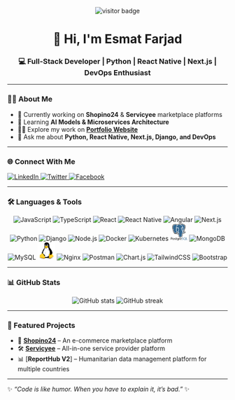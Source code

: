 <!-- Profile Views Badge -->
<p align="center">
  <img src="https://visitor-badge.laobi.icu/badge?page_id=Esmat-Farjad" alt="visitor badge"/>
</p>

<!-- Header -->
<h1 align="center">👋 Hi, I'm Esmat Farjad</h1>
<h3 align="center">💻 Full-Stack Developer | Python | React Native | Next.js | DevOps Enthusiast</h3>

---

### 👨‍💻 About Me  
- 🔭 Currently working on **Shopino24** & **Servicyee** marketplace platforms  
- 🌱 Learning **AI Models & Microservices Architecture**  
- 👨‍💻 Explore my work on [**Portfolio Website**](https://ehashimi.netlify.app)  
- 💬 Ask me about **Python, React Native, Next.js, Django, and DevOps**  

---

### 🌐 Connect With Me  
<p align="left">
  <a href="https://www.linkedin.com/in/esmatullah-hashimi-5b56401ba">
    <img src="https://img.shields.io/badge/LinkedIn-0077B5?style=for-the-badge&logo=linkedin&logoColor=white" alt="LinkedIn"/>
  </a>
  <a href="https://x.com/Esmat_Farjad?t=QiqKK_v5CQwIgOKiKcgP7Q&s=09">
    <img src="https://img.shields.io/badge/Twitter-1DA1F2?style=for-the-badge&logo=twitter&logoColor=white" alt="Twitter"/>
  </a>
  <a href="https://www.facebook.com/Esmatullah.farjad">
    <img src="https://img.shields.io/badge/Facebook-1877F2?style=for-the-badge&logo=facebook&logoColor=white" alt="Facebook"/>
  </a>
</p>

---

### 🛠️ Languages & Tools  

<p align="center">
  <img src="https://cdn.jsdelivr.net/gh/devicons/devicon/icons/javascript/javascript-original.svg" height="40" alt="JavaScript"/>
  <img src="https://cdn.jsdelivr.net/gh/devicons/devicon/icons/typescript/typescript-original.svg" height="40" alt="TypeScript"/>
  <img src="https://cdn.jsdelivr.net/gh/devicons/devicon/icons/react/react-original.svg" height="40" alt="React"/>
  <img src="https://reactnative.dev/img/header_logo.svg" height="40" alt="React Native"/>
  <img src="https://angular.io/assets/images/logos/angular/angular.svg" height="40" alt="Angular"/>
  <img src="https://cdn.jsdelivr.net/gh/devicons/devicon/icons/nextjs/nextjs-original.svg" height="40" alt="Next.js"/>
  <img src="https://cdn.jsdelivr.net/gh/devicons/devicon/icons/python/python-original.svg" height="40" alt="Python"/>
  <img src="https://cdn.jsdelivr.net/gh/devicons/devicon/icons/django/django-plain.svg" height="40" alt="Django"/>
  <img src="https://cdn.jsdelivr.net/gh/devicons/devicon/icons/nodejs/nodejs-original.svg" height="40" alt="Node.js"/>
  <img src="https://cdn.jsdelivr.net/gh/devicons/devicon/icons/docker/docker-original.svg" height="40" alt="Docker"/>
  <img src="https://cdn.jsdelivr.net/gh/devicons/devicon/icons/kubernetes/kubernetes-plain.svg" height="40" alt="Kubernetes"/>
  <img src="https://raw.githubusercontent.com/devicons/devicon/master/icons/postgresql/postgresql-original-wordmark.svg" height="40" alt="PostgreSQL"/>
  <img src="https://cdn.jsdelivr.net/gh/devicons/devicon/icons/mongodb/mongodb-original.svg" height="40" alt="MongoDB"/>
  <img src="https://cdn.jsdelivr.net/gh/devicons/devicon/icons/mysql/mysql-original-wordmark.svg" height="40" alt="MySQL"/>
  <img src="https://raw.githubusercontent.com/devicons/devicon/master/icons/linux/linux-original.svg" height="40" alt="Linux"/>
  <img src="https://www.vectorlogo.zone/logos/nginx/nginx-icon.svg" height="40" alt="Nginx"/>
  <img src="https://www.vectorlogo.zone/logos/getpostman/getpostman-icon.svg" height="40" alt="Postman"/>
  <img src="https://www.chartjs.org/media/logo-title.svg" height="40" alt="Chart.js"/>
  <img src="https://cdn.jsdelivr.net/gh/devicons/devicon/icons/tailwindcss/tailwindcss-plain.svg" height="40" alt="TailwindCSS"/>
  <img src="https://cdn.jsdelivr.net/gh/devicons/devicon/icons/bootstrap/bootstrap-original.svg" height="40" alt="Bootstrap"/>
</p>

---

### 📊 GitHub Stats  
<p align="center">
  <img src="https://github-readme-stats.vercel.app/api?username=Esmat-Farjad&show_icons=true&theme=radical" alt="GitHub stats" height="160"/>
  <img src="https://github-readme-streak-stats.herokuapp.com/?user=Esmat-Farjad&theme=radical" alt="GitHub streak" height="160"/>
</p>

---

### 🚀 Featured Projects  
- 🛒 [**Shopino24**](http://www.shopino24.com) – An e-commerce marketplace platform  
- 🛠 [**Servicyee**](https://frontend-servicyee.vercel.app/) – All-in-one service provider platform  
- 📊 [**ReportHub V2**] – Humanitarian data management platform for multiple countries  

---

✨ *“Code is like humor. When you have to explain it, it’s bad.”* ✨  
